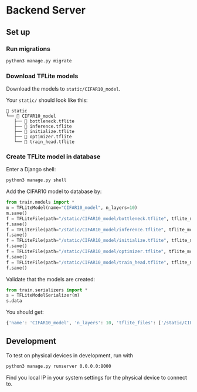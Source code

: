 # Backend Server

## Set up

### Run migrations

```sh
python3 manage.py migrate
```

### Download TFLite models

Download the models to `static/CIFAR10_model`.

Your `static/` should look like this:

```
 static
└──  CIFAR10_model
   ├──  bottleneck.tflite
   ├──  inference.tflite
   ├──  initialize.tflite
   ├──  optimizer.tflite
   └──  train_head.tflite
```

### Create TFLite model in database

Enter a Django shell:

```sh
python3 manage.py shell
```

Add the CIFAR10 model to database by:

```python
from train.models import *
m = TFLiteModel(name="CIFAR10_model", n_layers=10)
m.save()
f = TFLiteFile(path="/static/CIFAR10_model/bottleneck.tflite", tflite_model=m)
f.save()
f = TFLiteFile(path="/static/CIFAR10_model/inference.tflite", tflite_model=m)
f.save()
f = TFLiteFile(path="/static/CIFAR10_model/initialize.tflite", tflite_model=m)
f.save()
f = TFLiteFile(path="/static/CIFAR10_model/optimizer.tflite", tflite_model=m)
f.save()
f = TFLiteFile(path="/static/CIFAR10_model/train_head.tflite", tflite_model=m)
f.save()
```

Validate that the models are created:

```python
from train.serializers import *
s = TFLiteModelSerializer(m)
s.data
```

You should get:

```python
{'name': 'CIFAR10_model', 'n_layers': 10, 'tflite_files': ['/static/CIFAR10_model/bottleneck.tflite', '/static/CIFAR10_model/inference.tflite', '/static/CIFAR10_model/initialize.tflite', '/static/CIFAR10_model/optimizer.tflite', '/static/CIFAR10_model/train_head.tflite']}
```

## Development

To test on physical devices in development, run with

```sh
python3 manage.py runserver 0.0.0.0:8000
```

Find you local IP in your system settings for the physical device to connect to.
